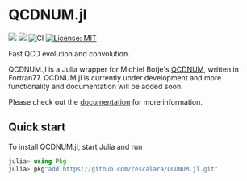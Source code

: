 # QCDNUM.jl

[![](https://img.shields.io/badge/docs-stable-blue.svg)](https://francescacapel.com/QCDNUM.jl/stable)
[![](https://img.shields.io/badge/docs-dev-blue.svg)](https://francescacapel.com/QCDNUM.jl/dev/) 
![CI](https://github.com/cescalara/QCDNUM.jl/actions/workflows/Tests.yml/badge.svg)
[![License: MIT](https://img.shields.io/badge/License-MIT-yellow.svg)](https://opensource.org/licenses/MIT)

Fast QCD evolution and convolution.

QCDNUM.jl is a Julia wrapper for Michiel Botje's [QCDNUM](https://www.nikhef.nl/~h24/qcdnum/), written in Fortran77. 
QCDNUM.jl is currently under development and more functionality and documentation will be added soon. 

Please check out the [documentation](https://francescacapel.com/QCDNUM.jl/) for more information.

## Quick start

To install QCDNUM.jl, start Julia and run

```julia
julia> using Pkg
julia> pkg"add https://github.com/cescalara/QCDNUM.jl.git"
```
